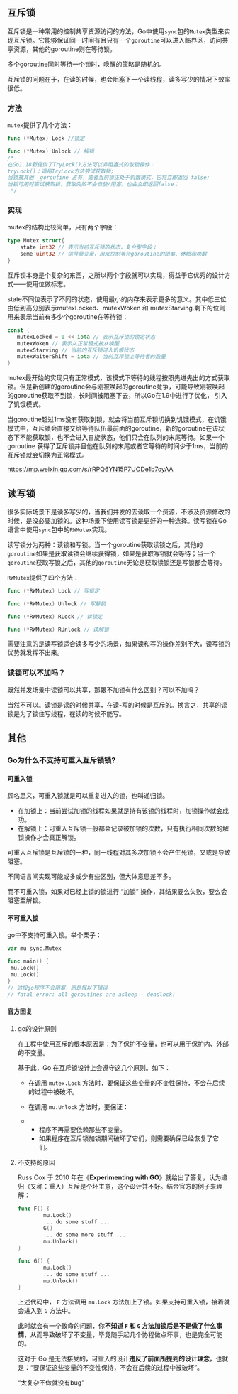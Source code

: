 ## 互斥锁

互斥锁是一种常用的控制共享资源访问的方法，Go中使用`sync`包的`Mutex`类型来实现互斥锁。它能够保证同一时间有且只有一个`goroutine`可以进入临界区，访问共享资源，其他的goroutine则在等待锁。

多个goroutine同时等待一个锁时，唤醒的策略是随机的。

互斥锁的问题在于，在读的时候，也会阻塞下一个读线程，读多写少的情况下效率很低。

### 方法

`mutex`提供了几个方法：

```go
func (*Mutex) Lock //锁定

func (*Mutex) Unlock // 解锁
/*
在Go1.18新提供了TryLock()方法可以非阻塞式的取锁操作：
tryLock()：调用TryLock方法尝试获取锁;
当锁被其他 _goroutine 占有，或者当前锁正处于饥饿模式，它将立即返回 false;
当锁可用时尝试获取锁，获取失败不会自旋/阻塞，也会立即返回false；
 */
```

### 实现
mutex的结构比较简单，只有两个字段：
```go
type Mutex struct{
	state int32 // 表示当前互斥锁的状态，复合型字段；
	seme uint32 // 信号量变量，用来控制等待goroutine的阻塞、休眠和唤醒
}
```
互斥锁本身是个复杂的东西，之所以两个字段就可以实现，得益于它优秀的设计方式——使用位做标志。

state不同位表示了不同的状态，使用最小的内存来表示更多的意义。其中低三位由低到高分别表示mutexLocked、mutexWoken 和 mutexStarving.剩下的位则用来表示当前有多少个goroutine在等待锁：

```go
const (
   mutexLocked = 1 << iota // 表示互斥锁的锁定状态
   mutexWoken // 表示从正常模式被从唤醒
   mutexStarving // 当前的互斥锁进入饥饿状态
   mutexWaiterShift = iota // 当前互斥锁上等待者的数量
)
```
mutex最开始的实现只有正常模式，该模式下等待的线程按照先进先出的方式获取锁。但是新创建的goroutine会与刚被唤起的goroutine竞争，可能导致刚被唤起的goroutine获取不到锁，长时间被阻塞下去，所以Go在1.9中进行了优化，
引入了饥饿模式。

当goroutine超过1ms没有获取到锁，就会将当前互斥锁切换到饥饿模式，在饥饿模式中，互斥锁会直接交给等待队伍最前面的goroutine，新的goroutine在该状态下不能获取锁，也不会进入自旋状态，他们只会在队列的末尾等待。如果一个goroutine
获得了互斥锁并且他在队列的末尾或者它等待的时间少于1ms，当前的互斥锁就会切换为正常模式。

https://mp.weixin.qq.com/s/rRPQ6YN15P7UODe1b7oyAA
## 读写锁

很多实际场景下是读多写少的，当我们并发的去读取一个资源，不涉及资源修改的时候，是没必要加锁的。这种场景下使用读写锁是更好的一种选择。读写锁在Go语言中使用`sync`包中的`RWMutex`实现。

读写锁分为两种：读锁和写锁。当一个goroutine获取读锁之后，其他的`goroutine`如果是获取读锁会继续获得锁，如果是获取写锁就会等待；当一个`goroutine`获取写锁之后，其他的`goroutine`无论是获取读锁还是写锁都会等待。

`RWMutex`提供了四个方法：

```go
func (*RWMutex) Lock // 写锁定

func (*RWMutex) Unlock // 写解锁

func (*RWMutex) RLock // 读锁定

func (*RWMutex) RUnlock // 读解锁
```

需要注意的是读写锁适合读多写少的场景，如果读和写的操作差别不大，读写锁的优势就发挥不出来。

### 读锁可以不加吗？

既然并发场景中读锁可以共享，那跟不加锁有什么区别？可以不加吗？

当然不可以。读锁是读的时候共享，在读-写的时候是互斥的。换言之，共享的读锁是为了锁住写线程，在读的时候不能写。

## 其他

### Go为什么不支持可重入互斥锁锁?

#### 可重入锁

顾名思义，可重入锁就是可以重复进入的锁，也叫递归锁。

- 在加锁上：当前尝试加锁的线程如果就是持有该锁的线程时，加锁操作就会成功。
- 在解锁上：可重入互斥锁一般都会记录被加锁的次数，只有执行相同次数的解锁操作才会真正解锁。

可重入互斥锁是互斥锁的一种，同一线程对其多次加锁不会产生死锁，又或是导致阻塞。

不同语言间实现可能或多或少有些区别，但大体意思差不多。

而不可重入锁，如果对已经上锁的锁进行 “加锁” 操作，其结果要么失败，要么会阻塞至解锁。

#### 不可重入锁

go中不支持可重入锁。举个栗子：

```go
var mu sync.Mutex

func main() {
 mu.Lock()
 mu.Lock()
}
// 这段go程序不会阻塞，而是报以下错误
// fatal error: all goroutines are asleep - deadlock!
```

#### 官方回复

1. go的设计原则

   在工程中使用互斥的根本原因是：为了保护不变量，也可以用于保护内、外部的不变量。

   基于此，Go 在互斥锁设计上会遵守这几个原则。如下：

   - 在调用 `mutex.Lock` 方法时，要保证这些变量的不变性保持，不会在后续的过程中被破坏。

   - 在调用 `mu.Unlock` 方法时，要保证：

   - - 程序不再需要依赖那些不变量。
     - 如果程序在互斥锁加锁期间破坏了它们，则需要确保已经恢复了它们。

2. 不支持的原因

   Russ Cox 于 2010 年在《**Experimenting with GO**》就给出了答复，认为递归（又称：重入）互斥是个坏主意，这个设计并不好。结合官方的例子来理解：

   ```go
   func F() {
           mu.Lock()
           ... do some stuff ...
           G()
           ... do some more stuff ...
           mu.Unlock()
   }
   
   func G() {
           mu.Lock()
           ... do some stuff ...
           mu.Unlock()
   }
   ```

   上述代码中， `F` 方法调用 `mu.Lock` 方法加上了锁。如果支持可重入锁，接着就会进入到 `G` 方法中。

   此时就会有一个致命的问题，你**不知道 `F` 和 `G` 方法加锁后是不是做了什么事情**，从而导致破坏了不变量，毕竟随手起几个协程做点坏事，也是完全可能的。

   这对于 Go 是无法接受的，可重入的设计**违反了前面所提到的设计理念**，也就是：“要保证这些变量的不变性保持，不会在后续的过程中被破坏”。

   “太复杂不做就没有bug”



